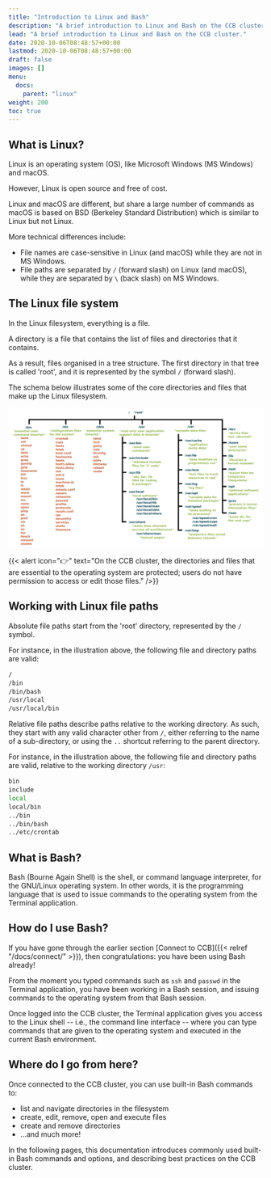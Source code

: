 ```yaml
---
title: "Introduction to Linux and Bash"
description: "A brief introduction to Linux and Bash on the CCB cluster."
lead: "A brief introduction to Linux and Bash on the CCB cluster."
date: 2020-10-06T08:48:57+00:00
lastmod: 2020-10-06T08:48:57+00:00
draft: false
images: []
menu:
  docs:
    parent: "linux"
weight: 200
toc: true
---
```


## What is Linux?

Linux is an operating system (OS), like Microsoft Windows
(MS Windows) and macOS.

However, Linux is open source and free of cost.

Linux and macOS are different, but share a large number of commands
as macOS is based on BSD (Berkeley Standard Distribution) which is
similar to Linux but not Linux.

More technical differences include:

- File names are case-sensitive in Linux (and macOS) while they are
  not in MS Windows.
- File paths are separated by `/` (forward slash) on Linux (and macOS),
  while they are separated by `\` (back slash) on MS Windows.


## The Linux file system

In the Linux filesystem, everything is a file.

A directory is a file that contains the list of files and directories that it contains.

As a result, files organised in a tree structure.
The first directory in that tree is called 'root',
and it is represented by the symbol `/` (forward slash).

The schema below illustrates some of the core directories and files that
make up the Linux filesystem.

![The Linux filesystem.](linux-filesystem.png)
<!-- Source: https://linuxfoundation.org/blog/classic-sysadmin-the-linux-filesystem-explained/ (Google Search) -->

{{< alert icon="👉" text="On the CCB cluster, the directories and files that are essential to the operating system are protected; users do not have permission to access or edit those files." />}}

## Working with Linux file paths

Absolute file paths start from the 'root' directory, represented by the `/` symbol.

For instance, in the illustration above, the following file and directory paths are valid:

```bash
/
/bin
/bin/bash
/usr/local
/usr/local/bin
```

Relative file paths describe paths relative to the working directory.
As such, they start with any valid character other from `/`,
either referring to the name of a sub-directory,
or using the `..` shortcut referring to the parent directory.

For instance, in the illustration above, the following file and directory paths are valid,
relative to the working directory `/usr`:

```bash
bin
include
local
local/bin
../bin
../bin/bash
../etc/crontab
```

## What is Bash?

Bash (Bourne Again Shell) is the shell, or command language interpreter,
for the GNU/Linux operating system.
In other words, it is the programming language that is used to issue commands to the
operating system from the Terminal application.

## How do I use Bash?

If you have gone through the earlier section
[Connect to CCB]({{< relref "/docs/connect/" >}}),
then congratulations: you have been using Bash already!

From the moment you typed commands such as `ssh` and `passwd` in the Terminal
application, you have been working in a Bash session, and issuing commands
to the operating system from that Bash session.

Once logged into the CCB cluster, the Terminal application
gives you access to the Linux shell
-- i.e., the command line interface --
where you can type commands that are given to the operating system
and executed in the current Bash environment.

## Where do I go from here?

Once connected to the CCB cluster, you can use built-in Bash commands to:

- list and navigate directories in the filesystem
- create, edit, remove, open and execute files
- create and remove directories
- ...and much more!

In the following pages, this documentation introduces commonly used built-in
Bash commands and options, and describing best practices on the CCB cluster.

<!-- Link definitions -->

[gnu-what-is-bash]: https://www.gnu.org/software/bash/manual/html_node/What-is-Bash_003f.html
